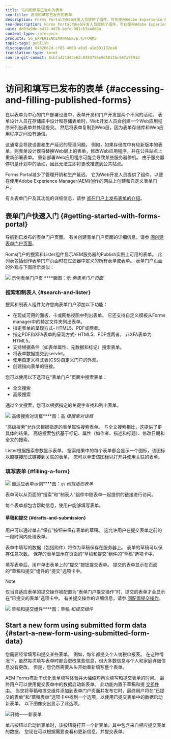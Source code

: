 ```yaml
---
title: 访问和填写已发布的表单
seo-title: 访问和填写已发布的表单
description: Forms Portal为Web开发人员提供了组件，可在使用Adobe Experience Manager(AEM)创作的网站上创建和自定义表单门户。
seo-description: Forms Portal为Web开发人员提供了组件，可在使用Adobe Experience Manager(AEM)创作的网站上创建和自定义表单门户。
uuid: dd03a9de-b412-4d7b-befe-981cb3aa8d0a
content-type: reference
products: SG_EXPERIENCEMANAGER/6.4/FORMS
topic-tags: publish
discoiquuid: 0452062d-cf85-4009-a0a5-a1e891192ea8
translation-type: tm+mt
source-git-commit: 8cbfa421443e62c0483756e9d5812bc987a9f91d

---
```



# 访问和填写已发布的表单 {#accessing-and-filling-published-forms}

在以表单为中心的门户部署设置中，表单开发和门户开发是两个不同的活动。 表单设计人员在存储库中设计和存储表单时，Web开发人员会创建一个Web应用程序来列出表单并处理提交。 然后将表单复制到Web层，因为表单存储库和Web应用程序之间没有通信。

这通常会导致设置和生产延迟的管理问题。 例如，如果存储库中有较新版本的表单，则表单设计器将替换Web层上的表单，修改Web应用程序，并在公共站点上重新部署表单。 重新部署Web应用程序可能会导致某些服务器停机。 由于服务器停机是计划中的活动，因此无法立即将更改推送到公共站点。

Forms Portal减少了管理开销和生产延迟。 它为Web开发人员提供了组件，以便在使用Adobe Experience Manager(AEM)创作的网站上创建和自定义表单门户。

有关表单门户及其功能的详细信息，请参 [阅在门户上发布表单的介绍](/help/forms/using/introduction-publishing-forms.md)。

## 表单门户快速入门 {#getting-started-with-forms-portal}

导航到已发布的表单门户页面。 有关创建表单门户页面的详细信息，请参 [阅创建表单门户页面](/help/forms/using/creating-form-portal-page.md)。

Roms门户的搜索和Lister组件显示AEM服务器的Publish实例上可用的表单。 此列表包括创作表单门户页面时在过滤器中定义的所有表单或表单。 表单门户页面的外观与下图所示类似：

![](assets/forms-portal-page.png) 示例表单门户页 ****&#x200B;面图：示 *例表单门户页面*

### 搜索和制表人 {#search-and-lister}

搜索和制表人组件允许您向表单门户添加以下功能：

* 在现成可用的面板、卡或网格视图中列出表单。 它还支持自定义模板从Forms manager中的特定文件夹列出表单。
* 指定表单的呈现方式- HTML5、PDF或两者。
* 指定PDF和XFA表单的呈现方式- HTML5、PDF或两者。 非XFA表单为HTML5。
* 支持根据条件（如表单属性、元数据和标记）搜索表单。
* 将表单数据提交到servlet。
* 使用自定义样式表(CSS)自定义门户的外观。
* 创建指向表单的链接。

您可以使用以下选项在“表单门户”页面中搜索表单：

* 全文搜索
* 高级搜索

通过全文搜索，您可以根据指定的关键字查找和列出表单。

![](assets/search-panel.png) 高级搜索对话框&#x200B;****&#x200B;图：高 *级搜索对话框*

“高级搜索”允许您根据指定的表单属性搜索表单。 与全文搜索相比，这提供了更具体的结果。 高级搜索包括基于标记、属性（如作者、描述和标题）、修改日期和全文的搜索。

Lister根据搜索参数显示表单。 搜索结果中的每个表单都会显示一个图标，该图标以超链接形式链接到关联的表单。 您可以单击该图标以打开并使用关联的表单。

### 填写表单 {#filling-a-form}

![](assets/filling_a_form.png) 自适应表单示例&#x200B;****&#x200B;图：示 *例自适应表单*

表单可以从页面的“搜索”和“制表人”组件中随表单一起提供的链接进行访问。

每个表单都包含帮助信息，使用户能够填写表单。

#### 草稿和提交 {#drafts-and-submission}

用户可以通过单击“保存”按钮来保存表单的草稿。 这允许用户在提交表单之前的一段时间内处理表单。

表单中填写的数据（包括附件）将作为草稿保存在服务器上。 表单的草稿可以保存任意次数。 保存的表单显示在页面的“草稿和提交”组件的“草稿”选项卡中。

填写表单后，用户单击表单上的“提交”按钮提交表单。 提交的表单显示在页面的“草稿和提交”组件的“提交”选项卡中。

>[!NOTE]
>
>仅当自适应表单的提交操作被配置为“表单门户提交操作”时，提交的表单才会显示在“已提交的表单”选项卡中。 有关提交操作的详细信息，请参 [阅配置提交操作](/help/forms/using/configuring-submit-actions.md)。

![](assets/draft-submission.png) 草稿和提交组件&#x200B;****&#x200B;图：草稿 *和提交组件*

## Start a new form using submitted form data {#start-a-new-form-using-submitted-form-data}

您需要经常填写和提交某些表单。 例如，每年都提交个人纳税申报表。 在这种情况下，虽然每次填写表单时都会更改某些信息，但大多数信息与个人和家庭详细信息没有更改。 但是，您仍然需要从头开始重新填写整个表单。

AEM Forms有助于优化表单填写体验并大幅缩短再次填写和提交表单的时间。 最终用户可以使用提交表单中的数据启动新表单。 此功能内置于草稿和提 [交组件中](/help/forms/using/draft-submission-component.md)。 当您将草稿和提交组件添加到表单门户页面并发布它时，最终用户将在“已提交的表单”和“草稿表单”选项卡中找到一个选项，以使用已提交表单中的数据启动新表单。 以下图像突出显示了此选项。

![开始——新表单](assets/start-a-new-form.png)

单击按钮以启动新表单时，该按钮将打开一个新表单，其中包含来自相应提交表单的数据。 您现在可以根据需要查看和更新信息，并提交表单。
